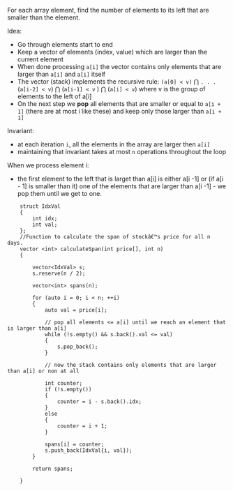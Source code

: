 For each array element, find the number of elements to its left that are smaller than the element.

Idea:
- Go through elements start to end
- Keep a vector of elements (index, value) which are larger than the current element
- When done processing `a[i]` the vector contains only elements that are larger than `a[i]` and `a[i]` itself
- The vector (stack) implements the recursive rule:
  `(a[0] < v)` $\bigcap$ `. . .` (`a[i-2] < v`) $\bigcap$ (`a[i-1] < v` ) $\bigcap$ (`a[i] < v`)
  where v is the group of elements to the left of a[i]
- On the next step we **pop** all elements that are smaller or equal to `a[i + 1]` (there are at most i like these) and keep only those larger than `a[i + 1]`

Invariant:
- at each iteration `i`, all the elements in the array are larger then `a[i]`
- maintaining that invariant takes at most `n` operations throughout the loop

When we process element i:
- the first element to the left that is larget than a[i] is either a[i -1] or (if a[i - 1] is smaller than it) one of the elements that are larger than a[i -1] - we pop them until we get to one.

```
    struct IdxVal
    {
        int idx;
        int val;
    };
    //Function to calculate the span of stockâ€™s price for all n days.
    vector <int> calculateSpan(int price[], int n)
    {

        vector<IdxVal> s;
        s.reserve(n / 2);

        vector<int> spans(n);

        for (auto i = 0; i < n; ++i)
        {
            auto val = price[i];
            
            // pop all elements <= a[i] until we reach an element that is larger than a[i]
            while (!s.empty() && s.back().val <= val)
            {
                s.pop_back();
            }
            
            // now the stack contains only elements that are larger than a[i] or non at all
            
            int counter;
            if (!s.empty())
            {
                counter = i - s.back().idx;
            }
            else
            {
                counter = i + 1;
            }
            
            spans[i] = counter;
            s.push_back(IdxVal{i, val});
        }
        
        return spans;
 
    }
```